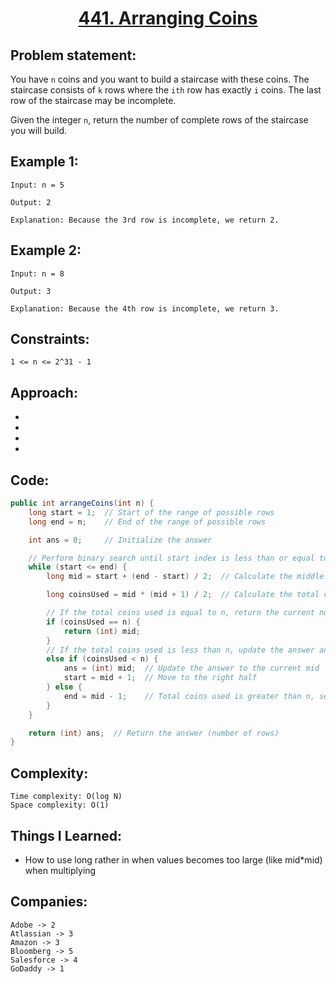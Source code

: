 <h1 align="center"><a href="https://leetcode.com/problems/arranging-coins/description/" target="_blank">441. Arranging Coins</a></h1>

## Problem statement:
You have `n` coins and you want to build a staircase with these coins. The staircase consists of `k` rows where the `ith` row has exactly `i` coins. The last row of the staircase may be incomplete.

Given the integer `n`, return the number of complete rows of the staircase you will build.

## Example 1:

```
Input: n = 5

Output: 2

Explanation: Because the 3rd row is incomplete, we return 2.
```

## Example 2:

```
Input: n = 8

Output: 3

Explanation: Because the 4th row is incomplete, we return 3.
```



## Constraints:

```
1 <= n <= 2^31 - 1
```


 

## Approach:

- 
  
- 
  
-
  
- 



## Code: 

```java
public int arrangeCoins(int n) {
    long start = 1;  // Start of the range of possible rows
    long end = n;    // End of the range of possible rows

    int ans = 0;     // Initialize the answer

    // Perform binary search until start index is less than or equal to end index
    while (start <= end) {
        long mid = start + (end - start) / 2;  // Calculate the middle number of rows

        long coinsUsed = mid * (mid + 1) / 2;  // Calculate the total coins used for mid rows

        // If the total coins used is equal to n, return the current number of rows
        if (coinsUsed == n) {
            return (int) mid;
        }
        // If the total coins used is less than n, update the answer and search in the right half
        else if (coinsUsed < n) {
            ans = (int) mid;  // Update the answer to the current mid
            start = mid + 1;  // Move to the right half
        } else {
            end = mid - 1;    // Total coins used is greater than n, search in the left half
        }
    }

    return (int) ans;  // Return the answer (number of rows)
}
```







## Complexity:

```
Time complexity: O(log N)
Space complexity: O(1)
```

## Things I Learned:

- How to use long rather in when values becomes too large (like mid*mid) when multiplying
  


## Companies:

```
Adobe -> 2
Atlassian -> 3
Amazon -> 3
Bloomberg -> 5
Salesforce -> 4
GoDaddy -> 1
```






